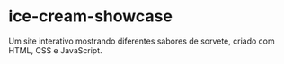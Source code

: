 # ice-cream-showcase
 Um site interativo mostrando diferentes sabores de sorvete, criado com HTML, CSS e JavaScript.
